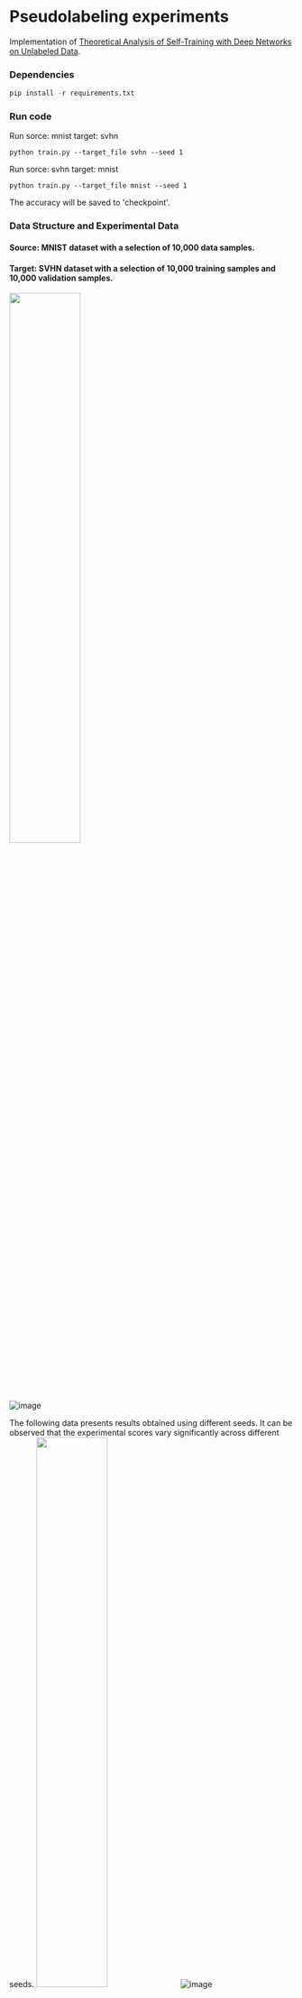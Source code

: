 # Pseudolabeling experiments

Implementation of [Theoretical Analysis of Self-Training with Deep Networks on Unlabeled Data](https://arxiv.org/abs/2010.03622).

### Dependencies

```python
pip install -r requirements.txt
```

### Run code

Run sorce: mnist target: svhn
```
python train.py --target_file svhn --seed 1
```

Run sorce: svhn target: mnist 
```
python train.py --target_file mnist --seed 1
```

The accuracy will be saved to 'checkpoint'.

### Data Structure and Experimental Data
#### Source: MNIST dataset with a selection of 10,000 data samples.
#### Target: SVHN dataset with a selection of 10,000 training samples and 10,000 validation samples.

<img src="https://github.com/tliobnih/upplementary-D.2.-Pseudolabeling-experiments/assets/52643360/1a4f7597-9676-4c1b-b5b6-62c20c8c6777" width="50%" height="50%">

![image](https://github.com/tliobnih/upplementary-D.2.-Pseudolabeling-experiments/assets/52643360/1a4f7597-9676-4c1b-b5b6-62c20c8c6777)

The following data presents results obtained using different seeds. It can be observed that the experimental scores vary significantly across different seeds.
<img src="https://github.com/tliobnih/upplementary-D.2.-Pseudolabeling-experiments/assets/52643360/6acc4031-2337-482e-8bbc-2062830d1d12" width="50%" height="50%">
![image](https://github.com/tliobnih/upplementary-D.2.-Pseudolabeling-experiments/assets/52643360/6acc4031-2337-482e-8bbc-2062830d1d12)

Therefore, I conducted 50 experiments using seeds 1 to 50, and calculated the average of these 50 datas. The results are summarized in the following table:
<img src="https://github.com/tliobnih/upplementary-D.2.-Pseudolabeling-experiments/assets/52643360/aa6edf85-70dc-43eb-9004-e75d3362ada3" width="50%" height="50%">
![image](https://github.com/tliobnih/upplementary-D.2.-Pseudolabeling-experiments/assets/52643360/aa6edf85-70dc-43eb-9004-e75d3362ada3)
